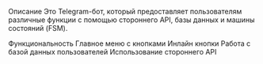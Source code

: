 Описание
Это Telegram-бот, который предоставляет пользователям различные функции с помощью стороннего API, базы данных и машины состояний (FSM).

Функциональность
Главное меню с кнопками
Инлайн кнопки
Работа с базой данных пользователей
Использование стороннего API
